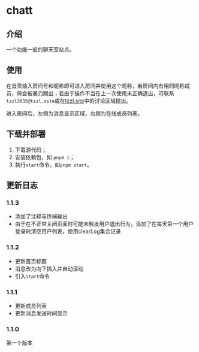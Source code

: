 # chatt

## 介绍

一个功能一般的聊天室站点。

## 使用

在首页输入房间号和昵称即可进入房间并使用这个昵称，若房间内有相同昵称成员，将会被暴力踢出；若由于操作不当在上一次使用未正确退出，可联系`tzzl3035@tzzl.site`或在[tzzl.site](https://tzzl.site)中的讨论区域提出。

进入房间后，左侧为消息显示区域，右侧为在线成员列表。

## 下载并部署

1. 下载源代码；
2. 安装依赖包，如 `pnpm i`；
3. 执行`start`命令，如`pnpm start`。

## 更新日志

### 1.1.3
- 添加了注释与终端输出
- 由于在不正常关闭页面时可能未触发用户退出行为，添加了在每天第一个用户登录时清空用户列表，使用clearLog集合记录

### 1.1.2
- 更新首页标题
- 消息改为向下插入并自动滚动
- 引入`start`命令

### 1.1.1
- 更新成员列表
- 更新消息发送时间显示

### 1.1.0
第一个版本
